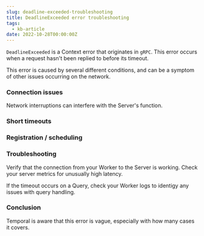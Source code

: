 ```yaml
---
slug: deadline-exceeded-troubleshooting
title: DeadlineExceeded error troubleshooting
tags:
  - kb-article
date: 2022-10-28T00:00:00Z
---
```


`DeadlineExceeded` is a Context error that originates in `gRPC`.
This error occurs when a request hasn't been replied to before its timeout.

This error is caused by several different conditions, and can be a symptom of other issues occurring on the network.

### Connection issues

Network interruptions can interfere with the Server's function.

[](https://community.temporal.io/t/context-deadline-exceeded-when-trying-to-start-workflow-v1-7-1/4249)
[](https://community.temporal.io/t/unable-to-execute-workflow-context-deadline-exceeded-after-setting-up-mtls/3124)
[](https://community.temporal.io/t/unable-to-get-temporal-sys-add-search-attributes-workflow-workflow-state-context-deadline-exceeded/4229)

### Short timeouts

[](https://community.temporal.io/t/how-to-best-handle-mysterious-context-deadline-exceeded-502-errors/2689/3)

### Registration / scheduling

[](https://community.temporal.io/t/context-deadline-exceeded-issue/5310)
[](https://community.temporal.io/t/context-deadline-exceeded-issue/5310/16)

### Troubleshooting

[](https://github.com/temporalio/legacy-documentation-sdks/blob/60153986bed3f4588005471271d552e5417d674e/docs/typescript/troubleshooting.md)

Verify that the connection from your Worker to the Server is working.
Check your server metrics for unusually high latency.

If the timeout occurs on a Query, check your Worker logs to identigy any issues with query handling.

### Conclusion

Temporal is aware that this error is vague, especially with how many cases it covers.
